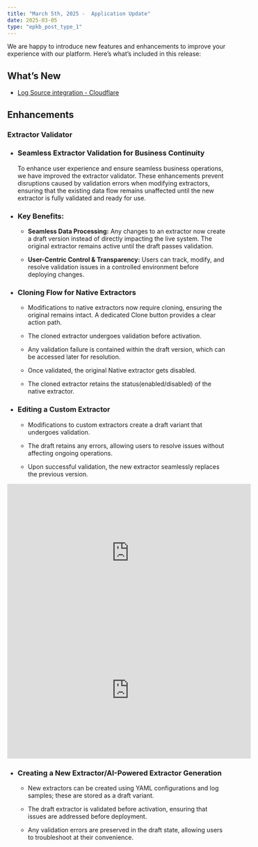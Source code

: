 ```yaml
---
title: "March 5th, 2025 -  Application Update"
date: 2025-03-05
type: "epkb_post_type_1"
---
```


We are happy to introduce new features and enhancements to improve your experience with our platform. Here’s what’s included in this release:

## **What’s New**

- [Log Source integration - Cloudflare](https://dnif.it/kb/connectors/supported-connectors/cloudflare-logpull-connector-setup-guide/)

## **Enhancements**

### Extractor Validator

- ### **Seamless Extractor Validation for Business Continuity**  
    To enhance user experience and ensure seamless business operations, we have improved the extractor validator. These enhancements prevent disruptions caused by validation errors when modifying extractors, ensuring that the existing data flow remains unaffected until the new extractor is fully validated and ready for use.

- ### **Key Benefits:**
    - **Seamless Data Processing:** Any changes to an extractor now create a draft version instead of directly impacting the live system. The original extractor remains active until the draft passes validation.
    
    - **User-Centric Control & Transparency:** Users can track, modify, and resolve validation issues in a controlled environment before deploying changes.  
        

- ### **Cloning Flow for Native Extractors**
    - Modifications to native extractors now require cloning, ensuring the original remains intact. A dedicated Clone button provides a clear action path.
    
    - The cloned extractor undergoes validation before activation.
    
    - Any validation failure is contained within the draft version, which can be accessed later for resolution.
    
    - Once validated, the original Native extractor gets disabled. 
    
    - The cloned extractor retains the status(enabled/disabled) of the native extractor.

- ### **Editing a Custom Extractor**
    - Modifications to custom extractors create a draft variant that undergoes validation.
    
    - The draft retains any errors, allowing users to resolve issues without affecting ongoing operations.
    
    - Upon successful validation, the new extractor seamlessly replaces the previous version.  
        
<iframe width="560" height="315" src="https://www.youtube.com/embed/f3WyLytX_rQ?si=h_Ss8zr32Zh3x5mt" title="YouTube video player" frameborder="0" allow="accelerometer; autoplay; clipboard-write; encrypted-media; gyroscope; picture-in-picture; web-share" referrerpolicy="strict-origin-when-cross-origin" allowfullscreen></iframe>

<iframe width="560" height="315" src="https://www.youtube.com/embed/wNhsJQUasgY?si=9ILTiuo1LSq_6cOr" title="YouTube video player" frameborder="0" allow="accelerometer; autoplay; clipboard-write; encrypted-media; gyroscope; picture-in-picture; web-share" referrerpolicy="strict-origin-when-cross-origin" allowfullscreen></iframe>


- ### **Creating a New Extractor/AI-Powered Extractor Generation**
    - New extractors can be created using YAML configurations and log samples; these are stored as a draft variant.
    
    - The draft extractor is validated before activation, ensuring that issues are addressed before deployment.
    
    - Any validation errors are preserved in the draft state, allowing users to troubleshoot at their convenience.
